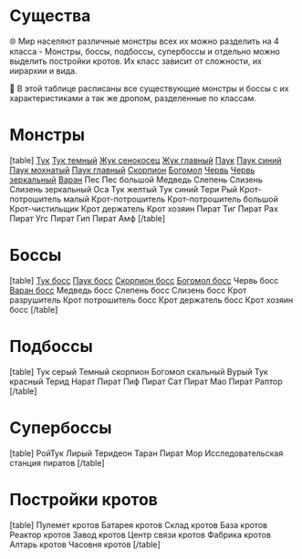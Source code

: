 # Существа
🌐 Мир населяют различные монстры всех их можно разделить на 4 класса - Монстры, боссы, подбоссы, супербоссы и отдельно можно выделить постройки кротов. Их класс зависит от сложности, их иирархии и вида.

📄 В этой таблице расписаны все существующие монстры и боссы с их характеристиками а так же дропом, разделенные по классам.

# Монстры
[table]
[Тук](/sys/entity/tuk)
[Тук темный](/sys/entity/tuk-tem)
[Жук сенокосец](/sys/entity/s-beatle)
[Жук главный](/sys/entity/g-beatle)
[Паук](/sys/entity/spider)
[Паук синий](/sys/entity/blue-spider)
[Паук мохнатый](/sys/entity/f-spider)
[Паук главный](/sys/entity/g-spider)
[Скорпион](/sys/entity/scorpio)
[Богомол](/sys/entity/mantis)
[Червь](/sys/entity/worm)
[Червь зеркальный](/sys/entity/z-worm)
[Варан](/sys/entity/lizard)
Пес
Пес большой
Медведь
Слепень
Слизень
Слизень зеркальный
Оса
Тук желтый
Тук синий
Тери
Рый
Крот-потрошитель малый
Крот-потрошитель
Крот-потрошитель большой
Крот-чистильщик
Крот держатель
Крот хозяин
Пират Тиг
Пират Рах
Пират Угс
Пират Гип
Пират Амф
[/table]

# Боссы
[table]
[Тук босс](/sys/entity/tuk-boss)
[Паук босс](/sys/entity/spider-boss)
[Скорпион босс](/sys/entity/scorpio-boss)
[Богомол босс](/sys/entity/mantis-boss)
Червь босс
[Варан босс](/sys/entity/lizard-boss)
Медведь босс
Слепень босс
Слизень босс
Крот разрушитель
Крот потрошитель босс
Крот держатель босс
Крот хозяин босс
[/table]

# Подбоссы
[table]
Тук серый
Темный скорпион
Богомол скальный
Вурый
Тук красный
Терид
Нарат
Пират Пиф
Пират Сат
Пират Мао
Пират Раптор
[/table]

# Супербоссы
[table]
РойТук
Лирый
Теридеон
Таран
Пират Мор
Исследовательская станция пиратов
[/table]

# Постройки кротов
[table]
Пулемет кротов
Батарея кротов
Склад кротов
База кротов
Реактор кротов
Завод кротов
Центр связи кротов
Фабрика кротов
Алтарь кротов
Часовня кротов
[/table]